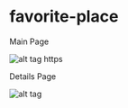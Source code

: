# favorite-place

Main Page

![alt tag](https://cloud.githubusercontent.com/assets/15929650/11522761/be63ab70-986f-11e5-8564-1c56b5c71f0f.png)
https

Details Page

![alt tag](https://cloud.githubusercontent.com/assets/15929650/11522762/be67590a-986f-11e5-8610-025b2572f464.png)
